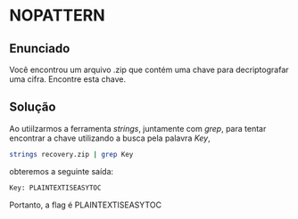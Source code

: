 # NOPATTERN
## Enunciado
Você encontrou um arquivo .zip que contém uma chave para decriptografar uma cifra. Encontre esta chave.

## Solução
Ao utiilzarmos a ferramenta _strings_, juntamente com _grep_, para tentar encontrar a chave utilizando a busca pela palavra _Key_,
```bash
strings recovery.zip | grep Key
```
obteremos a seguinte saída:
```bash
Key: PLAINTEXTISEASYTOC
```
Portanto, a flag é PLAINTEXTISEASYTOC
